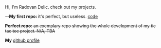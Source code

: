 Hi, I'm Radovan Delic. check out my projects.



--**My first repo:** it's perfect, but useless. [code](https://github.com/radovandelic/testrepo)

~~**Perfect repo:** an exemplary repo showing the whole development of my tic tac toe project. N/A, TBA~~


**My** [github profile](https://github.com/radovandelic)
